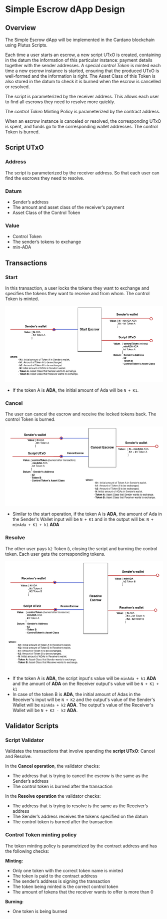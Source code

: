 # Simple Escrow dApp Design

## Overview

The Simple Escrow dApp will be implemented in the Cardano blockchain using Plutus Scripts.

Each time a user starts an escrow, a new script UTxO is created, containing in the datum the information of this particular instance: payment details together with the sender addresses. A special *control Token* is minted each time a new escrow instance is started, ensuring that the produced UTxO is well-formed and the information is right. The Asset Class of this Token is also stored in the datum to check it is burned when the escrow is cancelled or resolved.

The script is parameterized by the receiver address.  This allows each user to find all escrows they need to resolve more quickly.

The *control Token* Minting Policy is parameterized by the contract address.

When an escrow instance is canceled or resolved, the corresponding UTxO is spent, and funds go to the corresponding wallet addresses. The control Token is burned.

## Script UTxO

### **Address**

The script is parameterized by the receiver address. So that each user can find the escrows they need to resolve.

### **Datum**

- Sender’s address
- The amount and asset class of the receiver’s payment
- Asset Class of the Control Token

### **Value**

- Control Token
- The sender’s tokens to exchange
- min-ADA

## Transactions

### **Start**

In this transaction, a user locks the tokens they want to exchange and specifies the tokens they want to receive and from whom. The control Token is minted. <br>

![startEscrow diagram](img/startEscrow.png)

- If the token A is **ADA**, the initial amount of Ada will be `N + K1`.
### **Cancel**

The user can cancel the escrow and receive the locked tokens back. The control Token is burned. <br>

![cancelEscrow diagram](img/cancelEscrow.png)

- Similar to the start operation, if the token A is **ADA**, the amount of Ada in the Sender's Wallet input will be `N + K1` and in the output will be: `N + minAda + K1 + k1` **ADA**

### **Resolve**

The other user pays `k2` Token `B`, closing the script and burning the control token. Each user gets the corresponding tokens. <br>

![resolveEscrow diagram](img/resolveEscrow.png)

- If the token A is **ADA**, the script input's value will be `minAda + k1` **ADA** and the amount of **ADA** on the Receiver output's value will be `N + K1 + k1`
- In case of the token B is **ADA**, the initial amount of Adas in the Receiver's input will be `N + K2` and the output's value of the Sender's Wallet will be `minAda + k2` **ADA**. The output's value of the Receiver's Wallet will be `N + K2 - k2` **ADA**.

## Validator Scripts

### **Script Validator**

Validates the transactions that involve spending the **script UTxO**: Cancel and Resolve.

In the **Cancel operation**, the validator checks:

- The address that is trying to cancel the escrow is the same as the Sender’s address
- The control token is burned after the transaction

In the **Resolve operation** the validator checks:

- The address that is trying to resolve is the same as the Receiver’s address
- The Sender’s address receives the tokens specified on the datum
- The control token is burned after the transaction

### **Control Token minting policy**

The token minting policy is parametrized by the contract address and has the following checks:

**Minting:**

- Only one token with the correct token name is minted
- The token is paid to the contract address
- The sender’s address is signing the transaction
- The token being minted is the correct control token
- The amount of tokens that the receiver wants to offer is more than 0

**Burning:**

- One token is being burned
